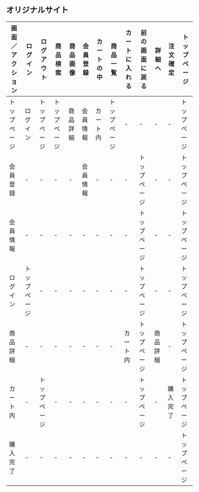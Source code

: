 ## オリジナルサイト
|画面／アクション|ログイン|ログアウト|商品検索|商品画像|会員登録|カートの中|商品一覧|カートに入れる|前の画面に戻る|詳細へ|注文確定|トップページ|
|---------------|-------|---------|--------|-------|-------|---------|-------|-------------|-------------|-----|--------|-----------|
|トップページ|ログイン|トップページ|トップページ|商品詳細|会員情報|カート内|トップページ|-|-|-|-|トップページ|
|会員登録|-|-|-|-|会員情報|-|-|-|トップページ|-|-|トップページ|
|会員情報|-|-|-|-|-|-|-|-|トップページ|-|-|トップページ|
|ログイン|トップページ|-|-|-|-|-|-|-|トップページ|-|-|トップページ|
|商品詳細|-|-|-|-|-|-|-|カート内|トップページ|商品詳細|-|トップページ|
|カート内|-|トップページ|-|-|-|-|-|-|トップページ|-|購入完了|トップページ|
|購入完了|-|-|-|-|-|-|-|-|-|-|-|トップページ|
